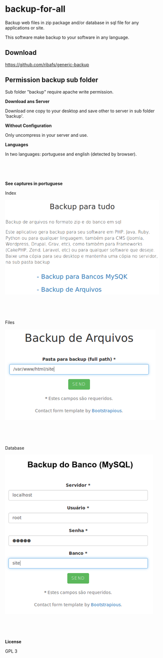 # backup-for-all

Backup web files in zip package and/or database in sql file for any applications or site.


This software make backup to your software in any language.

## Download
https://github.com/ribafs/generic-backup

## Permission backup sub folder

Sub folder "backup" require apache write permission.

**Download ans Server**

Download one copy to your desktop and save other to server in sub folder 'backup'.

**Without Configuration**

Only uncompress in your server and use.

**Languages**

In two languages: portuguese and english (detected by browser).

<br><br><br>

**See captures in portuguese**

Index

![Index](images/index.png)

<br><br><br>

Files

![Files](images/files.png)

<br><br><br>

Database

![Database](images/db.png)

<br><br><br>

**License**

GPL 3

